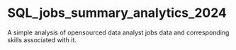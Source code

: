 # SQL_jobs_summary_analytics_2024
A simple analysis of opensourced data analyst jobs data and corresponding skills associated with it.
